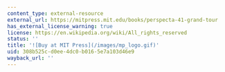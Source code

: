 ```yaml
---
content_type: external-resource
external_url: https://mitpress.mit.edu/books/perspecta-41-grand-tour
has_external_license_warning: true
license: https://en.wikipedia.org/wiki/All_rights_reserved
status: ''
title: '![Buy at MIT Press](/images/mp_logo.gif)'
uid: 308b525c-d0ee-4dc0-b016-5e7a103d46e9
wayback_url: ''
---
```


